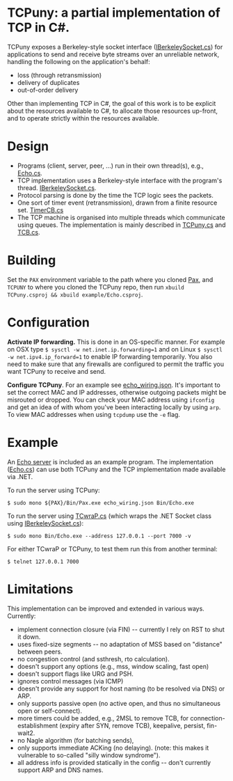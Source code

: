 # TCPuny: a partial implementation of TCP in C#.

TCPuny exposes a Berkeley-style socket interface
([IBerkeleySocket.cs](IBerkeleySocket.cs)) for applications to send and receive
byte streams over an unreliable network, handling the following on the
application's behalf:
* loss (through retransmission)
* delivery of duplicates
* out-of-order delivery

Other than implementing TCP in C#, the goal of this work is to be explicit
about the resources available to C#, to allocate those resources up-front, and
to operate strictly within the resources available.


# Design
* Programs (client, server, peer, ...) run in their own thread(s), e.g., [Echo.cs](Echo.cs).
* TCP implementation uses a Berkeley-style interface with the program's thread. [IBerkeleySocket.cs](IBerkeleySocket.cs).
* Protocol parsing is done by the time the TCP logic sees the packets.
* One sort of timer event (retransmission), drawn from a finite resource set. [TimerCB.cs](TimerCB.cs)
* The TCP machine is organised into multiple threads which communicate using queues. The implementation is mainly described in [TCPuny.cs](TCPuny.cs) and [TCB.cs](TCB.cs).


# Building
Set the `PAX` environment variable to the path where you cloned
[Pax](https://github.com/niksu/pax), and `TCPUNY` to where you cloned the TCPuny repo,
then run `xbuild TCPuny.csproj && xbuild example/Echo.csproj`.


# Configuration
**Activate IP forwarding.** This is done in an OS-specific manner.
For example on OSX type `$ sysctl -w net.inet.ip.forwarding=1`
and on Linux `$ sysctl -w net.ipv4.ip_forward=1` to enable IP forwarding
temporarily.
You also need to make sure that any firewalls are configured to permit the
traffic you want TCPuny to receive and send.

**Configure TCPuny**. For an example see [echo_wiring.json](echo_wiring.json).
It's important to set the correct MAC and IP addresses, otherwise outgoing
packets might be misrouted or dropped. You can check your MAC address using
`ifconfig` and get an idea of with whom you've been interacting locally by using
`arp`. To view MAC addresses when using `tcpdump` use the `-e` flag.


# Example
An [Echo server](https://en.wikipedia.org/wiki/Echo_Protocol) is included as an
example program. The implementation ([Echo.cs](Echo.cs)) can use both TCPuny and
the TCP implementation made available via .NET.

To run the server using TCPuny:
```
$ sudo mono ${PAX}/Bin/Pax.exe echo_wiring.json Bin/Echo.exe
```

To run the server using [TCwraP.cs](TCwraP.cs) (which wraps the .NET Socket class
using [IBerkeleySocket.cs](IBerkeleySocket.cs)):
```
$ sudo mono Bin/Echo.exe --address 127.0.0.1 --port 7000 -v
```

For either TCwraP or TCPuny, to test them run this from another terminal:
```
$ telnet 127.0.0.1 7000
```


# Limitations
This implementation can be improved and extended in various ways. Currently:
* implement connection closure (via FIN) -- currently I rely on RST to shut it down.
* uses fixed-size segments -- no adaptation of MSS based on "distance" between peers.
* no congestion control (and ssthresh, rto calculation).
* doesn't support any options (e.g., mss, window scaling, fast open)
* doesn't support flags like URG and PSH.
* ignores control messages (via ICMP)
* doesn't provide any support for host naming (to be resolved via DNS) or ARP.
* only supports passive open (no active open, and thus no simultaneous open or self-connect).
* more timers could be added, e.g., 2MSL to remove TCB, for connection-establishment (expiry after SYN, remove TCB), keepalive, persist, fin-wait2.
* no Nagle algorithm (for batching sends),
* only supports immediate ACKing (no delaying). (note: this makes it vulnerable to so-called "silly window syndrome").
* all address info is provided statically in the config -- don't currently support ARP and DNS names.
